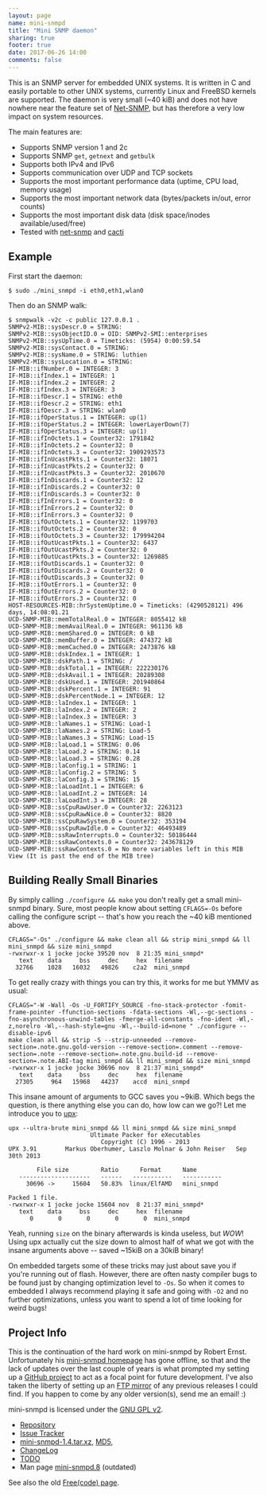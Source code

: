 ```yaml
---
layout: page
name: mini-snmpd
title: "Mini SNMP daemon"
sharing: true
footer: true
date: 2017-06-26 14:00
comments: false
---
```


This is an SNMP server for embedded UNIX systems.  It is written in C
and easily portable to other UNIX systems, currently Linux and FreeBSD
kernels are supported.  The daemon is very small (~40 kiB) and does not
have nowhere near the feature set of [Net-SNMP][1], but has therefore a
very low impact on system resources.

The main features are:

- Supports SNMP version 1 and 2c
- Supports SNMP `get`, `getnext` and `getbulk`
- Supports both IPv4 and IPv6
- Supports communication over UDP and TCP sockets
- Supports the most important performance data (uptime, CPU load, memory usage)
- Supports the most important network data (bytes/packets in/out, error counts)
- Supports the most important disk data (disk space/inodes available/used/free)
- Tested with [net-snmp][1] and [cacti][2]

<a id="example"></a>

Example
-------

First start the daemon:

	$ sudo ./mini_snmpd -i eth0,eth1,wlan0

Then do an SNMP walk:

	$ snmpwalk -v2c -c public 127.0.0.1 .
	SNMPv2-MIB::sysDescr.0 = STRING: 
	SNMPv2-MIB::sysObjectID.0 = OID: SNMPv2-SMI::enterprises
	SNMPv2-MIB::sysUpTime.0 = Timeticks: (5954) 0:00:59.54
	SNMPv2-MIB::sysContact.0 = STRING: 
	SNMPv2-MIB::sysName.0 = STRING: luthien
	SNMPv2-MIB::sysLocation.0 = STRING: 
	IF-MIB::ifNumber.0 = INTEGER: 3
	IF-MIB::ifIndex.1 = INTEGER: 1
	IF-MIB::ifIndex.2 = INTEGER: 2
	IF-MIB::ifIndex.3 = INTEGER: 3
	IF-MIB::ifDescr.1 = STRING: eth0
	IF-MIB::ifDescr.2 = STRING: eth1
	IF-MIB::ifDescr.3 = STRING: wlan0
	IF-MIB::ifOperStatus.1 = INTEGER: up(1)
	IF-MIB::ifOperStatus.2 = INTEGER: lowerLayerDown(7)
	IF-MIB::ifOperStatus.3 = INTEGER: up(1)
	IF-MIB::ifInOctets.1 = Counter32: 1791842
	IF-MIB::ifInOctets.2 = Counter32: 0
	IF-MIB::ifInOctets.3 = Counter32: 1909293573
	IF-MIB::ifInUcastPkts.1 = Counter32: 18071
	IF-MIB::ifInUcastPkts.2 = Counter32: 0
	IF-MIB::ifInUcastPkts.3 = Counter32: 2010670
	IF-MIB::ifInDiscards.1 = Counter32: 12
	IF-MIB::ifInDiscards.2 = Counter32: 0
	IF-MIB::ifInDiscards.3 = Counter32: 0
	IF-MIB::ifInErrors.1 = Counter32: 0
	IF-MIB::ifInErrors.2 = Counter32: 0
	IF-MIB::ifInErrors.3 = Counter32: 0
	IF-MIB::ifOutOctets.1 = Counter32: 1199703
	IF-MIB::ifOutOctets.2 = Counter32: 0
	IF-MIB::ifOutOctets.3 = Counter32: 179994204
	IF-MIB::ifOutUcastPkts.1 = Counter32: 6437
	IF-MIB::ifOutUcastPkts.2 = Counter32: 0
	IF-MIB::ifOutUcastPkts.3 = Counter32: 1269885
	IF-MIB::ifOutDiscards.1 = Counter32: 0
	IF-MIB::ifOutDiscards.2 = Counter32: 0
	IF-MIB::ifOutDiscards.3 = Counter32: 0
	IF-MIB::ifOutErrors.1 = Counter32: 0
	IF-MIB::ifOutErrors.2 = Counter32: 0
	IF-MIB::ifOutErrors.3 = Counter32: 0
	HOST-RESOURCES-MIB::hrSystemUptime.0 = Timeticks: (4290528121) 496 days, 14:08:01.21
	UCD-SNMP-MIB::memTotalReal.0 = INTEGER: 8055412 kB
	UCD-SNMP-MIB::memAvailReal.0 = INTEGER: 961136 kB
	UCD-SNMP-MIB::memShared.0 = INTEGER: 0 kB
	UCD-SNMP-MIB::memBuffer.0 = INTEGER: 474372 kB
	UCD-SNMP-MIB::memCached.0 = INTEGER: 2473876 kB
	UCD-SNMP-MIB::dskIndex.1 = INTEGER: 1
	UCD-SNMP-MIB::dskPath.1 = STRING: /
	UCD-SNMP-MIB::dskTotal.1 = INTEGER: 222230176
	UCD-SNMP-MIB::dskAvail.1 = INTEGER: 20289308
	UCD-SNMP-MIB::dskUsed.1 = INTEGER: 201940864
	UCD-SNMP-MIB::dskPercent.1 = INTEGER: 91
	UCD-SNMP-MIB::dskPercentNode.1 = INTEGER: 12
	UCD-SNMP-MIB::laIndex.1 = INTEGER: 1
	UCD-SNMP-MIB::laIndex.2 = INTEGER: 2
	UCD-SNMP-MIB::laIndex.3 = INTEGER: 3
	UCD-SNMP-MIB::laNames.1 = STRING: Load-1
	UCD-SNMP-MIB::laNames.2 = STRING: Load-5
	UCD-SNMP-MIB::laNames.3 = STRING: Load-15
	UCD-SNMP-MIB::laLoad.1 = STRING: 0.06
	UCD-SNMP-MIB::laLoad.2 = STRING: 0.14
	UCD-SNMP-MIB::laLoad.3 = STRING: 0.28
	UCD-SNMP-MIB::laConfig.1 = STRING: 1
	UCD-SNMP-MIB::laConfig.2 = STRING: 5
	UCD-SNMP-MIB::laConfig.3 = STRING: 15
	UCD-SNMP-MIB::laLoadInt.1 = INTEGER: 6
	UCD-SNMP-MIB::laLoadInt.2 = INTEGER: 14
	UCD-SNMP-MIB::laLoadInt.3 = INTEGER: 28
	UCD-SNMP-MIB::ssCpuRawUser.0 = Counter32: 2263123
	UCD-SNMP-MIB::ssCpuRawNice.0 = Counter32: 8820
	UCD-SNMP-MIB::ssCpuRawSystem.0 = Counter32: 353194
	UCD-SNMP-MIB::ssCpuRawIdle.0 = Counter32: 46493489
	UCD-SNMP-MIB::ssRawInterrupts.0 = Counter32: 50186444
	UCD-SNMP-MIB::ssRawContexts.0 = Counter32: 243678129
	UCD-SNMP-MIB::ssRawContexts.0 = No more variables left in this MIB View (It is past the end of the MIB tree)

<a id="small"></a>

Building Really Small Binaries
------------------------------

By simply calling `./configure && make` you don't really get a small
mini-snmpd binary.  Sure, most people know about setting `CFLAGS=-Os`
before calling the configure script -- that's how you reach the ~40 kiB
mentioned above.

	CFLAGS="-Os" ./configure && make clean all && strip mini_snmpd && ll mini_snmpd && size mini_snmpd
	-rwxrwxr-x 1 jocke jocke 39520 nov  8 21:35 mini_snmpd*
	   text	   data	    bss	    dec	    hex	 filename
	  32766	   1028	  16032	  49826	   c2a2	 mini_snmpd

To get really crazy with things you can try this, it works for me but
YMMV as usual:

	CFLAGS="-W -Wall -Os -U_FORTIFY_SOURCE -fno-stack-protector -fomit-frame-pointer -ffunction-sections -fdata-sections -Wl,--gc-sections -fno-asynchronous-unwind-tables -fmerge-all-constants -fno-ident -Wl,-z,norelro -Wl,--hash-style=gnu -Wl,--build-id=none " ./configure --disable-ipv6
	make clean all && strip -S --strip-unneeded --remove-section=.note.gnu.gold-version --remove-section=.comment --remove-section=.note --remove-section=.note.gnu.build-id --remove-section=.note.ABI-tag mini_snmpd && ll mini_snmpd && size mini_snmpd
    -rwxrwxr-x 1 jocke jocke 30696 nov  8 21:37 mini_snmpd*
       text	   data	    bss	    dec	    hex	 filename
      27305	    964	  15968	  44237	   accd	 mini_snmpd

This insane amount of arguments to GCC saves you ~9kiB.  Which begs the
question, is there anything else you can do, how low can we go?!  Let me
introduce you to [upx](http://upx.sourceforge.net/):

	upx --ultra-brute mini_snmpd && ll mini_snmpd && size mini_snmpd
                           Ultimate Packer for eXecutables
                              Copyright (C) 1996 - 2013
	UPX 3.91        Markus Oberhumer, Laszlo Molnar & John Reiser   Sep 30th 2013
	
            File size         Ratio      Format      Name
       --------------------   ------   -----------   -----------
         30696 ->     15604   50.83%  linux/ElfAMD   mini_snmpd                    
    
    Packed 1 file.
    -rwxrwxr-x 1 jocke jocke 15604 nov  8 21:37 mini_snmpd*
       text	   data	    bss	    dec	    hex	 filename
          0	      0	      0	      0	      0	 mini_snmpd

Yeah, running `size` on the binary afterwards is kinda useless, but
*WOW*!  Using upx actually cut the size down to almost half of what we
got with the insane arguments above -- saved ~15kiB on a 30kiB binary!

On embedded targets some of these tricks may just about save you if
you're running out of flash.  However, there are often nasty compiler
bugs to be found just by changing optimization level to `-Os`.  So when
it comes to embedded I always recommend playing it safe and going with
`-O2` and no further optimizations, unless you want to spend a lot of
time looking for weird bugs!

<a id="info"></a>

Project Info
------------

This is the continuation of the hard work on mini-snmpd by Robert Ernst.
Unfortunately his [mini-snmpd homepage][3] has gone offline, so that and
the lack of updates over the last couple of years is what prompted my
setting up a [GitHub project][repo] to act as a focal point for future
development.  I've also taken the liberty of setting up an
[FTP mirror][ftp] of any previous releases I could find.  If you happen
to come by any older version(s), send me an email! :)

mini-snmpd is licensed under the [GNU GPL v2][LICENSE].

   * [Repository][repo]
   * [Issue Tracker](http://github.com/troglobit/mini-snmpd/issues)
   * [mini-snmpd-1.4.tar.xz](ftp://ftp.troglobit.com/mini-snmpd/mini-snmpd-1.4.tar.xz),
     [MD5](ftp://ftp.troglobit.com/mini-snmpd/mini-snmpd-1.4.tar.xz.md5),
   * [ChangeLog](https://github.com/troglobit/mini-snmpd/releases/tag/v1.4)
   * [TODO][]
   * Man page [mini-snmpd.8](http://ftp.troglobit.com/mini-snmpd/mini-snmpd.html) (outdated)

See also the old [Free(code) page](http://freecode.com/projects/minisnmpd).

[1]: http://net-snmp.org
[2]: http://net-snmp.net
[3]: https://web.archive.org/web/20150522170054/http://members.aon.at/linuxfreak/linux/mini_snmpd.html
[ftp]: ftp://ftp.troglobit.com/mini-snmpd/
[repo]: http://github.com/troglobit/mini-snmpd
[TODO]: https://github.com/troglobit/mini-snmpd/blob/master/TODO
[LICENSE]: https://github.com/troglobit/mini-snmpd/blob/master/COPYING

<!--
  -- Local Variables:
  -- mode: markdown
  -- End:
  -->
